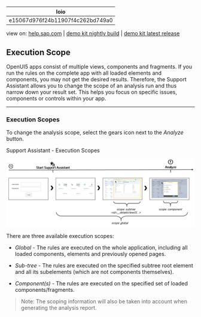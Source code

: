 | loio |
| -----|
| e15067d976f24b11907f4c262bd749a0 |

<div id="loio">

view on: [help.sap.com](https://help.sap.com/viewer/DRAFT/3237636b137e43519a20ad5513c49ccb/latest/en-US/e15067d976f24b11907f4c262bd749a0.html) | [demo kit nightly build](https://openui5nightly.hana.ondemand.com/#/topic/e15067d976f24b11907f4c262bd749a0) | [demo kit latest release](https://openui5.hana.ondemand.com/#/topic/e15067d976f24b11907f4c262bd749a0)</div>
<!-- loioe15067d976f24b11907f4c262bd749a0 -->

## Execution Scope

OpenUI5 apps consist of multiple views, components and fragments. If you run the rules on the complete app with all loaded elements and components, you may not get the desired results. Therefore, the Support Assistant allows you to change the scope of an analysis run and thus narrow down your result set. This helps you focus on specific issues, components or controls within your app.

***

### Execution Scopes

To change the analysis scope, select the gears icon next to the *Analyze* button.

   
  
Support Assistant - Execution Scopes<a name="loioe15067d976f24b11907f4c262bd749a0__fig_nxt_bzy_n1b"/>

 ![](loio272b4b50d3c44895aeb1a00b0a61009f_LowRes.png "Support Assistant - Execution Scopes") 

There are three available execution scopes:

-   *Global* - The rules are executed on the whole application, including all loaded components, elements and previously opened pages.

-   *Sub-tree* - The rules are executed on the specified subtree root element and all its subelements \(which are not components themselves\).

-   *Component\(s\)* - The rules are executed on the specified set of loaded components/fragments.


> Note:
> The scoping information will also be taken into account when generating the analysis report.
> 
> 

